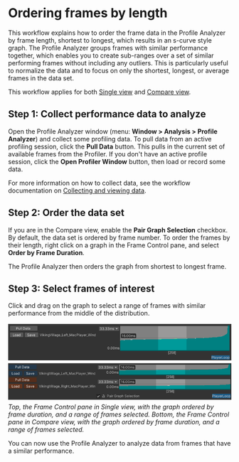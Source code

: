 # Ordering frames by length

This workflow explains how to order the frame data in the Profile Analyzer by frame length, shortest to longest, which
results in an s-curve style graph. The Profile Analyzer groups frames with similar performance together, which enables
you to create sub-ranges over a set of similar performing frames without including any outliers. This is particularly
useful to normalize the data and to focus on only the shortest, longest, or average frames in the data set.

This workflow applies for both [Single view](single-view.md) and [Compare view](compare-view.md).

## Step 1: Collect performance data to analyze

Open the Profile Analyzer window (menu: **Window &gt; Analysis &gt; Profile Analyzer**) and collect some profiling data.
To pull data from an active profiling session, click the **Pull Data** button. This pulls in the current set of
available frames from the Profiler. If you don't have an active profile session, click the **Open Profiler Window**
button, then load or record some data.

For more information on how to collect data, see the workflow documentation
on [Collecting and viewing data](collecting-and-viewing-data.md).

## Step 2: Order the data set

If you are in the Compare view, enable the **Pair Graph Selection** checkbox. By default, the data set is ordered by
frame number. To order the frames by their length, right click on a graph in the Frame Control pane, and select **Order
by Frame Duration**.

The Profile Analyzer then orders the graph from shortest to longest frame.

## Step 3: Select frames of interest

Click and drag on the graph to select a range of frames with similar performance from the middle of the distribution.

![Frames ordered by duration](images/profile-analyzer-frame-duration.png)<br/>*Top, the Frame Control pane in Single
view, with the graph ordered by frame duration, and a range of frames selected. Bottom, the Frame Control pane in
Compare view, with the graph ordered by frame duration, and a range of frames selected.*

You can now use the Profile Analyzer to analyze data from frames that have a similar performance.
